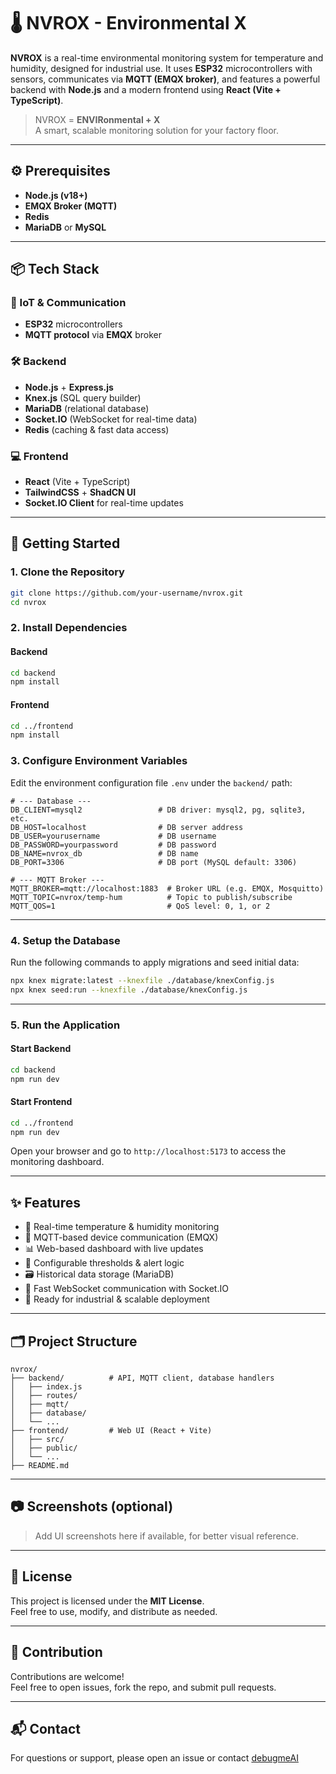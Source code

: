 # 🌡️ NVROX - Environmental X

**NVROX** is a real-time environmental monitoring system for temperature and humidity, designed for industrial use. It uses **ESP32** microcontrollers with sensors, communicates via **MQTT (EMQX broker)**, and features a powerful backend with **Node.js** and a modern frontend using **React (Vite + TypeScript)**.

> NVROX = **ENVIRonmental + X**  
> A smart, scalable monitoring solution for your factory floor.

---

## ⚙️ Prerequisites

- **Node.js (v18+)**
- **EMQX Broker (MQTT)**  
- **Redis**  
- **MariaDB** or **MySQL**  
  
---

## 📦 Tech Stack

### 🔌 IoT & Communication

-   **ESP32** microcontrollers
-   **MQTT protocol** via **EMQX** broker

### 🛠️ Backend

-   **Node.js** + **Express.js**
-   **Knex.js** (SQL query builder)
-   **MariaDB** (relational database)
-   **Socket.IO** (WebSocket for real-time data)
-   **Redis** (caching & fast data access)

### 💻 Frontend

-   **React** (Vite + TypeScript)
-   **TailwindCSS** + **ShadCN UI**
-   **Socket.IO Client** for real-time updates

---

## 🚀 Getting Started

### 1. Clone the Repository

```bash
git clone https://github.com/your-username/nvrox.git
cd nvrox
```

### 2. Install Dependencies

#### Backend

```bash
cd backend
npm install
```

#### Frontend

```bash
cd ../frontend
npm install
```

### 3. Configure Environment Variables

Edit the environment configuration file `.env` under the `backend/` path:

```env
# --- Database ---
DB_CLIENT=mysql2                 # DB driver: mysql2, pg, sqlite3, etc.
DB_HOST=localhost                # DB server address
DB_USER=yourusername             # DB username
DB_PASSWORD=yourpassword         # DB password
DB_NAME=nvrox_db                 # DB name
DB_PORT=3306                     # DB port (MySQL default: 3306)

# --- MQTT Broker ---
MQTT_BROKER=mqtt://localhost:1883  # Broker URL (e.g. EMQX, Mosquitto)
MQTT_TOPIC=nvrox/temp-hum          # Topic to publish/subscribe
MQTT_QOS=1                         # QoS level: 0, 1, or 2
```

---

### 4. Setup the Database

Run the following commands to apply migrations and seed initial data:

```bash
npx knex migrate:latest --knexfile ./database/knexConfig.js
npx knex seed:run --knexfile ./database/knexConfig.js
```

---

### 5. Run the Application

#### Start Backend

```bash
cd backend
npm run dev
```

#### Start Frontend

```bash
cd ../frontend
npm run dev
```

Open your browser and go to `http://localhost:5173` to access the monitoring dashboard.

---

## ✨ Features

-   📶 Real-time temperature & humidity monitoring
-   🔧 MQTT-based device communication (EMQX)
-   📊 Web-based dashboard with live updates
-   🧠 Configurable thresholds & alert logic
-   🗃️ Historical data storage (MariaDB)
-   🔌 Fast WebSocket communication with Socket.IO
-   📱 Ready for industrial & scalable deployment

---

## 🗂 Project Structure

```
nvrox/
├── backend/          # API, MQTT client, database handlers
│   ├── index.js
│   ├── routes/
│   ├── mqtt/
│   ├── database/
│   └── ...
├── frontend/         # Web UI (React + Vite)
│   ├── src/
│   ├── public/
│   └── ...
├── README.md
```

---

## 📷 Screenshots (optional)

> Add UI screenshots here if available, for better visual reference.

---

## 📃 License

This project is licensed under the **MIT License**.  
Feel free to use, modify, and distribute as needed.

---

## 🤝 Contribution

Contributions are welcome!  
Feel free to open issues, fork the repo, and submit pull requests.

---

## 📬 Contact

For questions or support, please open an issue or contact [debugmeAI](https://github.com/debugmeAI)
